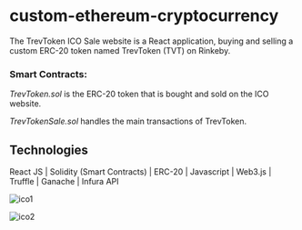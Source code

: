 # custom-ethereum-cryptocurrency
The TrevToken ICO Sale website is a React application, buying and selling a custom ERC-20 token named TrevToken (TVT) on Rinkeby.

### Smart Contracts:

<i>TrevToken.sol</i> is the ERC-20 token that is bought and sold on the ICO website.

<i>TrevTokenSale.sol</i> handles the main transactions of TrevToken.

## Technologies
React JS | Solidity (Smart Contracts)  |  ERC-20  |  Javascript  |  Web3.js  |  Truffle  |  Ganache  |  Infura API

![ico1](https://user-images.githubusercontent.com/46886041/113481275-cedba700-94c2-11eb-94bc-935a41bbce5e.JPG)

![ico2](https://user-images.githubusercontent.com/46886041/113481277-d13e0100-94c2-11eb-9639-f27bb3df74c1.JPG)

